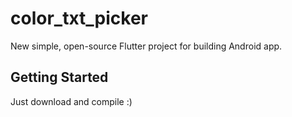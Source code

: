 # color_txt_picker

New simple, open-source Flutter project for building Android app.

## Getting Started

Just download and compile :)
